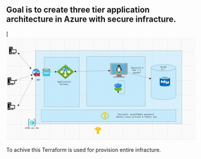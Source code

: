 
## Goal is to create three tier application architecture in Azure with secure infracture.

[![Image](https://github.com/pratham98k/KPMG-assignment/blob/main/Challenge1/KPMG-assignment-diagram/three-tier-application-architecture.JPG "Three Tier secure infra architecture approch" )



To achive this Terraform is used for provision entire infracture.
 